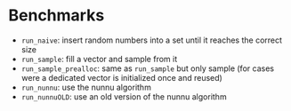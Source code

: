 # Benchmarks
- `run_naive`: insert random numbers into a set until it reaches the correct size
- `run_sample`: fill a vector and sample from it
- `run_sample_prealloc`: same as `run_sample` but only sample (for cases were a dedicated vector is initialized once and reused)
- `run_nunnu`: use the nunnu algorithm
- `run_nunnuOLD`: use an old version of the nunnu algorithm
